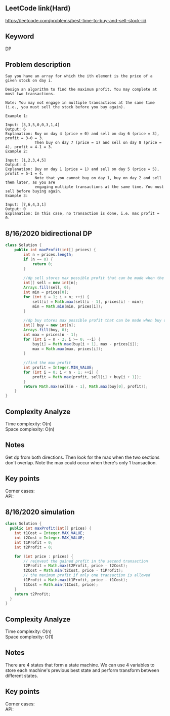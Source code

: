 ## LeetCode link(Hard)
https://leetcode.com/problems/best-time-to-buy-and-sell-stock-iii/

## Keyword
DP

## Problem description
```
Say you have an array for which the ith element is the price of a given stock on day i.

Design an algorithm to find the maximum profit. You may complete at most two transactions.

Note: You may not engage in multiple transactions at the same time (i.e., you must sell the stock before you buy again).

Example 1:

Input: [3,3,5,0,0,3,1,4]
Output: 6
Explanation: Buy on day 4 (price = 0) and sell on day 6 (price = 3), profit = 3-0 = 3.
             Then buy on day 7 (price = 1) and sell on day 8 (price = 4), profit = 4-1 = 3.
Example 2:

Input: [1,2,3,4,5]
Output: 4
Explanation: Buy on day 1 (price = 1) and sell on day 5 (price = 5), profit = 5-1 = 4.
             Note that you cannot buy on day 1, buy on day 2 and sell them later, as you are
             engaging multiple transactions at the same time. You must sell before buying again.
Example 3:

Input: [7,6,4,3,1]
Output: 0
Explanation: In this case, no transaction is done, i.e. max profit = 0.
```

## 8/16/2020 bidirectional DP

```java
class Solution {
    public int maxProfit(int[] prices) {
        int n = prices.length;
        if (n == 0) {
            return 0;
        }
        
        //dp sell stores max possible profit that can be made when the sell date is on or before i
        int[] sell = new int[n];
        Arrays.fill(sell, 0);
        int min = prices[0];
        for (int i = 1; i < n; ++i) {
            sell[i] = Math.max(sell[i - 1], prices[i] - min);
            min = Math.min(min, prices[i]);
        }
        
        //dp buy stores max possible profit that can be made when buy date is on or after i
        int[] buy = new int[n];
        Arrays.fill(buy, 0);
        int max = prices[n - 1];
        for (int i = n - 2; i >= 0; --i) {
            buy[i] = Math.max(buy[i + 1], max - prices[i]);
            max = Math.max(max, prices[i]);
        }
        
        //find the max profit
        int profit = Integer.MIN_VALUE;
        for (int i = 0; i < n - 1; ++i) {
            profit = Math.max(profit, sell[i] + buy[i + 1]);
        }
        return Math.max(sell[n - 1], Math.max(buy[0], profit));
    }
}
```

## Complexity Analyze
Time complexity: O(n)\
Space complexity: O(n)

## Notes
Get dp from both directions. Then look for the max when the two sections don't overlap. Note the max could occur when there's only 1 transaction.

## Key points
Corner cases: \
API:

## 8/16/2020 simulation

```java
class Solution {
  public int maxProfit(int[] prices) {
    int t1Cost = Integer.MAX_VALUE;
    int t2Cost = Integer.MAX_VALUE;
    int t1Profit = 0;
    int t2Profit = 0;

    for (int price : prices) {
        // reinvest the gained profit in the second transaction
        t2Profit = Math.max(t2Profit, price - t2Cost);
        t2Cost = Math.min(t2Cost, price - t1Profit);
        // the maximum profit if only one transaction is allowed
        t1Profit = Math.max(t1Profit, price - t1Cost);
        t1Cost = Math.min(t1Cost, price);
    }
    return t2Profit;
  }
}
```

## Complexity Analyze
Time complexity: O(n)\
Space complexity: O(1)

## Notes
There are 4 states that form a state machine. We can use 4 variables to store each machine's previous best state and perform transform between different states.

## Key points
Corner cases: \
API:
